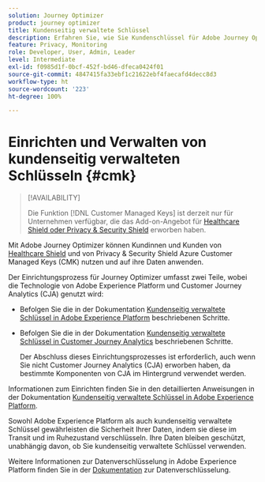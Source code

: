 ```yaml
---
solution: Journey Optimizer
product: journey optimizer
title: Kundenseitig verwaltete Schlüssel
description: Erfahren Sie, wie Sie Kundenschlüssel für Adobe Journey Optimizer einrichten und verwalten.
feature: Privacy, Monitoring
role: Developer, User, Admin, Leader
level: Intermediate
exl-id: f0985d1f-0bcf-452f-bd46-dfeca0424f01
source-git-commit: 4847415fa33ebf1c21622ebf4faecafd4decc8d3
workflow-type: ht
source-wordcount: '223'
ht-degree: 100%

---
```


# Einrichten und Verwalten von kundenseitig verwalteten Schlüsseln {#cmk}

>[!AVAILABILITY]
>
>Die Funktion [!DNL Customer Managed Keys] ist derzeit nur für Unternehmen verfügbar, die das Add-on-Angebot für [Healthcare Shield oder Privacy &amp; Security Shield](https://experienceleague.adobe.com/docs/events/customer-data-management-voices-recordings/governance/healthcare-shield.html?lang=de) erworben haben.

Mit Adobe Journey Optimizer können Kundinnen und Kunden von [Healthcare Shield](https://www.adobe.com/trust/compliance/hipaa-ready.html) und von Privacy &amp; Security Shield Azure Customer Managed Keys (CMK) nutzen und auf ihre Daten anwenden.

Der Einrichtungsprozess für Journey Optimizer umfasst zwei Teile, wobei die Technologie von Adobe Experience Platform und Customer Journey Analytics (CJA) genutzt wird:

* Befolgen Sie die in der Dokumentation [Kundenseitig verwaltete Schlüssel in Adobe Experience Platform](https://experienceleague.adobe.com/de/docs/experience-platform/landing/governance-privacy-security/customer-managed-keys/overview) beschriebenen Schritte.
* Befolgen Sie die in der Dokumentation [Kundenseitig verwaltete Schlüssel in Customer Journey Analytics](https://experienceleague.adobe.com/docs/analytics-platform/using/cja-privacy/cmk.html?lang=de) beschriebenen Schritte.

  Der Abschluss dieses Einrichtungsprozesses ist erforderlich, auch wenn Sie nicht Customer Journey Analytics (CJA) erworben haben, da bestimmte Komponenten von CJA im Hintergrund verwendet werden.

Informationen zum Einrichten finden Sie in den detaillierten Anweisungen in der Dokumentation [Kundenseitig verwaltete Schlüssel in Adobe Experience Platform](https://experienceleague.adobe.com/docs/experience-platform/landing/governance-privacy-security/encryption.html?lang=de).

Sowohl Adobe Experience Platform als auch kundenseitig verwaltete Schlüssel gewährleisten die Sicherheit Ihrer Daten, indem sie diese im Transit und im Ruhezustand verschlüsseln. Ihre Daten bleiben geschützt, unabhängig davon, ob Sie kundenseitig verwaltete Schlüssel verwenden.

Weitere Informationen zur Datenverschlüsselung in Adobe Experience Platform finden Sie in der [Dokumentation](https://experienceleague.adobe.com/docs/experience-platform/landing/governance-privacy-security/encryption.html?lang=de) zur Datenverschlüsselung.
